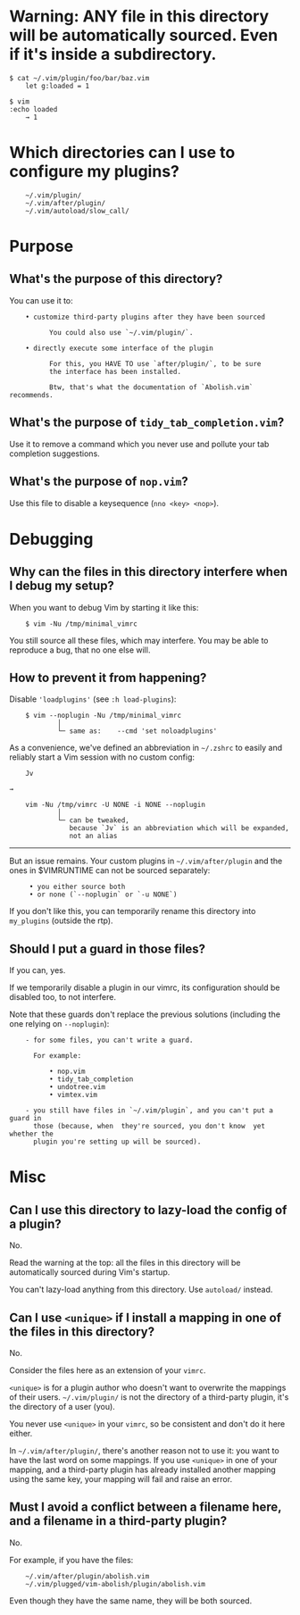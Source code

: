 # Warning: ANY file in this directory will be automatically sourced. Even if it's inside a subdirectory.

    $ cat ~/.vim/plugin/foo/bar/baz.vim
        let g:loaded = 1

    $ vim
    :echo loaded
        → 1

# Which directories can I use to configure my plugins?

        ~/.vim/plugin/
        ~/.vim/after/plugin/
        ~/.vim/autoload/slow_call/

##
# Purpose
## What's the purpose of this directory?

You can use it to:

        • customize third-party plugins after they have been sourced

              You could also use `~/.vim/plugin/`.

        • directly execute some interface of the plugin

              For this, you HAVE TO use `after/plugin/`, to be sure
              the interface has been installed.

              Btw, that's what the documentation of `Abolish.vim` recommends.

## What's the purpose of `tidy_tab_completion.vim`?

Use it to remove  a command which you never use and  pollute your tab completion
suggestions.

## What's the purpose of `nop.vim`?

Use this file to disable a keysequence (`nno <key> <nop>`).

##
# Debugging
## Why can the files in this directory interfere when I debug my setup?

When you want to debug Vim by starting it like this:

        $ vim -Nu /tmp/minimal_vimrc

You still source all these files, which may interfere.
You may be able to reproduce a bug, that no one else will.

## How to prevent it from happening?

Disable `'loadplugins'` (see `:h load-plugins`):

        $ vim --noplugin -Nu /tmp/minimal_vimrc
                │
                └─ same as:    --cmd 'set noloadplugins'


As a  convenience, we've  defined an  abbreviation in  `~/.zshrc` to  easily and
reliably start a Vim session with no custom config:

        Jv

    →

        vim -Nu /tmp/vimrc -U NONE -i NONE --noplugin
                │
                └─ can be tweaked,
                   because `Jv` is an abbreviation which will be expanded,
                   not an alias

---

But an issue remains.
Your custom plugins in `~/.vim/after/plugin` and the ones in $VIMRUNTIME can not
be sourced separately:

         • you either source both
         • or none (`--noplugin` or `-u NONE`)

If you don't like this, you can temporarily rename this directory into
`my_plugins` (outside the rtp).

## Should I put a guard in those files?

If you can, yes.

If we  temporarily disable a  plugin in our  vimrc, its configuration  should be
disabled too, to not interfere.

Note that these  guards don't replace the previous solutions  (including the one
relying on `--noplugin`):

        - for some files, you can't write a guard.

          For example:

              • nop.vim
              • tidy_tab_completion
              • undotree.vim
              • vimtex.vim

        - you still have files in `~/.vim/plugin`, and you can't put a guard in
          those (because, when  they're sourced, you don't know  yet whether the
          plugin you're setting up will be sourced).

##
# Misc
## Can I use this directory to lazy-load the config of a plugin?

No.

Read the warning at the top:
all  the files  in this  directory will  be automatically  sourced during  Vim's
startup.

You can't lazy-load anything from this directory.
Use `autoload/` instead.

## Can I use `<unique>` if I install a mapping in one of the files in this directory?

No.

Consider the files here as an extension of your `vimrc`.

`<unique>` is for a plugin author who  doesn't want to overwrite the mappings of
their users.
`~/.vim/plugin/`  is  not  the  directory  of a  third-party  plugin,  it's  the
directory of a user (you).

You never use `<unique>` in your `vimrc`,  so be consistent and don't do it here
either.


In `~/.vim/after/plugin/`, there's another reason not to use it:
you want to have the last word on some mappings.
If you  use `<unique>`  in one  of your  mapping, and  a third-party  plugin has
already installed another mapping using the same key, your mapping will fail and
raise an error.

## Must I avoid a conflict between a filename here, and a filename in a third-party plugin?

No.

For example, if you have the files:

        ~/.vim/after/plugin/abolish.vim
        ~/.vim/plugged/vim-abolish/plugin/abolish.vim

Even though they have the same name, they will be both sourced.

